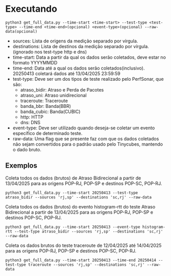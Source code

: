 # Executando
``python3 get_full_data.py --time-start <time-start> --test-type <test-type> --time-end <time-end>(opcional) <event-type>(opcional) --raw-data(opcional)``

- sources: Lista de origens da medição separado por vírgula.
- destinations: Lista de destinos da medição separado por vírgula. (ignorado nos test-type http e dns)
- time-start: Data a partir da qual os dados serão coletados, deve estar no formato YYYYMMDD
- time-end: Data até a qual os dados serão coletados(inclusivo). 20250413 coletará dados até 13/04/2025 23:59:59
- test-type: Deve ser um dos tipos de teste realizado pelo PerfSonar, que são:
  - atraso_bidir: Atraso e Perda de Pacotes
  - atraso_uni: Atraso unidirecional
  - traceroute: Traceroute
  - banda_bbr: Banda(BBR)
  - banda_cubic: Banda(CUBIC)
  - http: HTTP
  - dns: DNS
- event-type: Deve ser utilizado quando deseja-se coletar um evento específico de determinado teste.
- raw-data: Uma flag que se presente faz com que os dados coletados não sejam convertidos para o padrão usado pelo Tinycubes, mantendo o dado bruto.

## Exemplos
Coleta todos os dados (brutos) de Atraso Bidirecional a partir de 13/04/2025 para as origens POP-RJ, POP-SP e destinos POP-SC, POP-RJ.

``python3 get_full_data.py --time-start 20250413 --test-type atraso_bidir --sources 'rj,sp' --destinations 'sc,rj' --raw-data``

Coleta todos os dados (brutos) do evento histogram-rtt do teste Atraso Bidirecional a partir de 13/04/2025 para as origens POP-RJ, POP-SP e destinos POP-SC, POP-RJ.

``python3 get_full_data.py --time-start 20250413 --event-type histogram-rtt --test-type atraso_bidir --sources 'rj,sp' --destinations 'sc,rj' --raw-data``

Coleta os dados brutos do teste traceroute de 12/04/2025 até 14/04/2025 para as origens POP-RJ, POP-SP e destinos POP-SC, POP-RJ.

``
python3 get_full_data.py --time-start 20250413 --time-end 20250414 --test-type traceroute --sources 'rj,sp' --destinations 'sc,rj' --raw-data
``
